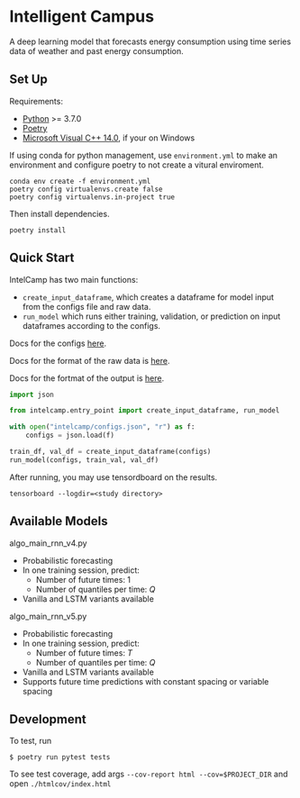 Intelligent Campus
====

A deep learning model that forecasts energy consumption using time series data of weather and past energy consumption. 

Set Up
----

Requirements:
- [Python](https://www.python.org/downloads/) >= 3.7.0
- [Poetry](https://python-poetry.org/docs/#installation)
- [Microsoft Visual C++ 14.0](https://visualstudio.microsoft.com/visual-cpp-build-tools/), if your on Windows


If using conda for python management, use `environment.yml` to make an environment and configure poetry to not create a vitural enviroment.
```
conda env create -f environment.yml
poetry config virtualenvs.create false
poetry config virtualenvs.in-project true
```
Then install dependencies.
```
poetry install
```

Quick Start
----

IntelCamp has two main functions:
- `create_input_dataframe`, which creates a dataframe for model input from the configs file and raw data.
- `run_model` which runs either training, validation, or prediction on input dataframes according to the configs.

Docs for the configs [here](./tests/fixtures/README.md).

Docs for the format of the raw data is [here](./tests/data/README.md).

Docs for the fortmat of the output is [here](./tests/fixtures/v5_exp_dir/README.md).

```py
import json 

from intelcamp.entry_point import create_input_dataframe, run_model

with open("intelcamp/configs.json", "r") as f:
    configs = json.load(f)

train_df, val_df = create_input_dataframe(configs)
run_model(configs, train_val, val_df)
```

After running, you may use tensordboard on the results.

```
tensorboard --logdir=<study directory>
```

Available Models
----
algo_main_rnn_v4.py

* Probabilistic forecasting 
* In one training session, predict:
    * Number of future times: 1
    * Number of quantiles per time: *Q*
* Vanilla and LSTM variants available

algo_main_rnn_v5.py

* Probabilistic forecasting 
* In one training session, predict:
    * Number of future times: *T*
    * Number of quantiles per time: *Q*
* Vanilla and LSTM variants available
* Supports future time predictions with constant spacing or variable spacing 

Development
----

To test, run
```
$ poetry run pytest tests
```
To see test coverage, add args `--cov-report html --cov=$PROJECT_DIR` and open `./htmlcov/index.html`
